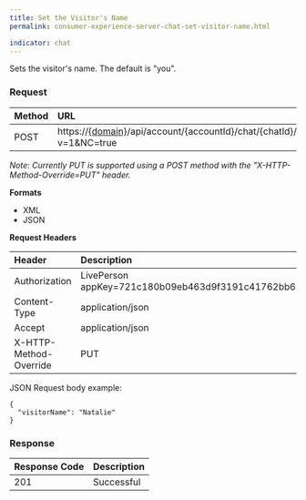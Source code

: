 ```yaml
---
title: Set the Visitor's Name
permalink: consumer-experience-server-chat-set-visitor-name.html

indicator: chat
---
```


Sets the visitor's name. The default is "you".

### Request

| Method | URL |
| :--- | :--- |
| POST | https://[{domain}](https://developers.liveperson.com/agent-domain-domain-api.html)/api/account/{accountId}/chat/{chatId}/info/visitorName?v=1&NC=true |

*Note: Currently PUT is supported using a POST method with the "X-HTTP-Method-Override=PUT" header.*

**Formats**

- XML
- JSON

**Request Headers**

| Header | Description |
| :--- | :--- |
| Authorization | LivePerson appKey=721c180b09eb463d9f3191c41762bb68 |
| Content-Type | application/json |
| Accept | application/json |
| X-HTTP-Method-Override | PUT |

JSON Request body example:

    {
      "visitorName": "Natalie"
    }

### Response

| Response Code | Description |
| :--- | :--- |
| 201 | Successful |




